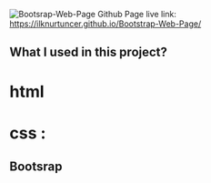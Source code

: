 ![Bootsrap-Web-Page](./img/Animation%20bo.gif)
Github Page live link: https://ilknurtuncer.github.io/Bootstrap-Web-Page/
## What I used in this project?
# html
# css :
   ## Bootsrap
